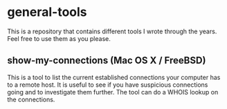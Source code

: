 # general-tools
This is a repository that contains different tools I wrote through the years. Feel free to use them as you please.

## show-my-connections (Mac OS X / FreeBSD)
This is a tool to list the current established connections your computer has to a remote host. It is useful to see if you have suspicious connections going and to investigate them further. The tool can do a WHOIS lookup on the connections.
